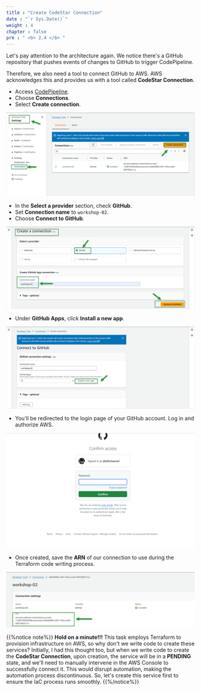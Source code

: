 ```yaml
---
title : "Create CodeStar Connection"
date : "`r Sys.Date()`"
weight : 4
chapter : false
pre : " <b> 2.4 </b> "
---
```


Let's pay attention to the architecture again. We notice there's a GitHub repository that pushes events of changes to GitHub to trigger CodePipeline.

Therefore, we also need a tool to connect GitHub to AWS. AWS acknowledges this and provides us with a tool called **CodeStar Connection**.

- Access [CodePipeline](https://us-east-1.console.aws.amazon.com/codesuite/codepipeline/pipelines?region=us-east-1).
- Choose **Connections**.
- Select **Create connection**.

![image](/images/2-prerequisites/2.4-createCodeStar/001-createCodeStar.png)

- In the **Select a provider** section, check **GitHub**.
- Set **Connection name** to `workshop-02`.
- Choose **Connect to GitHub**.

![image](/images/2-prerequisites/2.4-createCodeStar/002-createCodeStar.png)

- Under **GitHub Apps**, click **Install a new app**.

![image](/images/2-prerequisites/2.4-createCodeStar/003-createCodeStar.png)

- You'll be redirected to the login page of your GitHub account. Log in and authorize AWS.

![image](/images/2-prerequisites/2.4-createCodeStar/004-createCodeStar.png)

- Once created, save the **ARN** of our connection to use during the Terraform code writing process.

![image](/images/2-prerequisites/2.4-createCodeStar/005-createCodeStar.png)

{{%notice note%}}
**Hold on a minute!!!** This task employs Terraform to provision infrastructure on AWS, so why don't we write code to create these services?
Initially, I had this thought too, but when we write code to create the **CodeStar Connection**, upon creation, the service will be in a **PENDING** state, and we'll need to manually intervene in the AWS Console to successfully connect it.
This would disrupt automation, making the automation process discontinuous. So, let's create this service first to ensure the IaC process runs smoothly.
{{%/notice%}}

